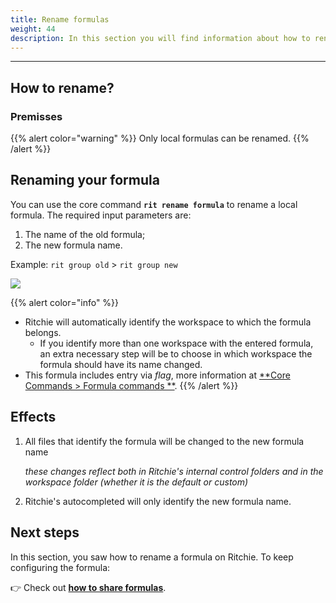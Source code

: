 ```yaml
---
title: Rename formulas
weight: 44
description: In this section you will find information about how to rename a formula in Ritchie.
---
```


---

## How to rename?

### Premisses

{{% alert color="warning" %}}
Only local formulas can be renamed.
{{% /alert %}}

## Renaming your formula

You can use the core command **`rit rename formula`** to rename a local formula. The required input parameters are:

1. The name of the old formula;
2. The new formula name.

Example: `rit group old` > `rit group new`

![](/docs-ritchie/rit-rename-formula.gif)

{{% alert color="info" %}}

- Ritchie will automatically identify the workspace to which the formula belongs.
  - If you identify more than one workspace with the entered formula, an extra necessary step will be to choose in which workspace the formula should have its name changed.
- This formula includes entry via _flag_, more information at [**Core Commands > Formula commands **](/docs-ritchie/en/standard-inputs/core-commands/#formula-commands).
  {{% /alert %}}

## Effects

1. All files that identify the formula will be changed to the new formula name

   _these changes reflect both in Ritchie's internal control folders and in the workspace folder (whether it is the default or custom)_

2. Ritchie's autocompleted will only identify the new formula name.

## Next steps

In this section, you saw how to rename a formula on Ritchie. To keep configuring the formula:

👉 Check out [**how to share formulas**](/docs-ritchie/formulas/share-formulas/).
